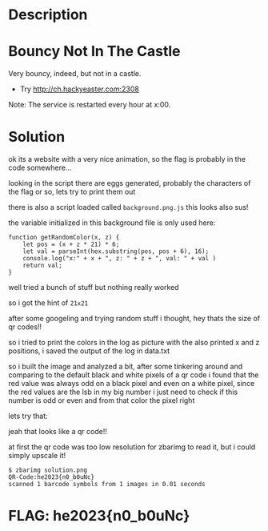 # Description

# Bouncy Not In The Castle

Very bouncy, indeed, but not in a castle.

 - Try <http://ch.hackyeaster.com:2308>

Note: The service is restarted every hour at x:00.

# Solution

ok its a website with a very nice animation, so the flag is probably in the code somewhere...

looking in the script there are eggs generated, probably the characters of the flag or so, lets try to print them out

there is also a script loaded called `background.png.js` this looks also sus!

the variable initialized in this background file is only used here:

```
function getRandomColor(x, z) {
	let pos = (x + z * 21) * 6;
	let val = parseInt(hex.substring(pos, pos + 6), 16);
	console.log("x:" + x + ", z: " + z + ", val: " + val )
	return val;	
}
```

well tried a bunch of stuff but nothing really worked

so i got the hint of `21x21`

after some googeling and trying random stuff i thought, hey thats the size of qr codes!!

so i tried to print the colors in the log as picture with the also printed x and z positions, i saved the output of the log in data.txt

so i built the image and analyzed a bit, after some tinkering around and comparing to the default black and white pixels of a qr code i found that the red value was always odd on a black pixel and even on a white pixel, since the red values are the lsb in my big number i just need to check if this number is odd or even and from that color the pixel right

lets try that:

jeah that looks like a qr code!!

at first the qr code was too low resolution for zbarimg to read it, but i could simply upscale it!

```
$ zbarimg solution.png 
QR-Code:he2023{n0_b0uNc}
scanned 1 barcode symbols from 1 images in 0.01 seconds
```

# FLAG: he2023{n0_b0uNc}
